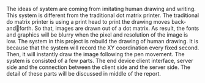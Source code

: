 The ideas of system are coming from imitating human drawing and writing. This system is 
different from the traditional dot matrix printer. 
The traditional do matrix printer is using a print head to print the drawing moves back-andforth. So that, images are drawn out of a dot matrix. As result, the fonts and graphics will be 
blurry when the pixel and resolution of the image is low. 
The system in this project is rebuild the drawing of human drawing. It is because that the 
system will record the XY coordination every fixed second. Then, it will instantly draw the 
image following the pen movement. 
The system is consisted of a few parts. The end device client interface, server side and the 
connection between the client side and the server side. The detail of these parts will be 
discussed in middle of the report.
